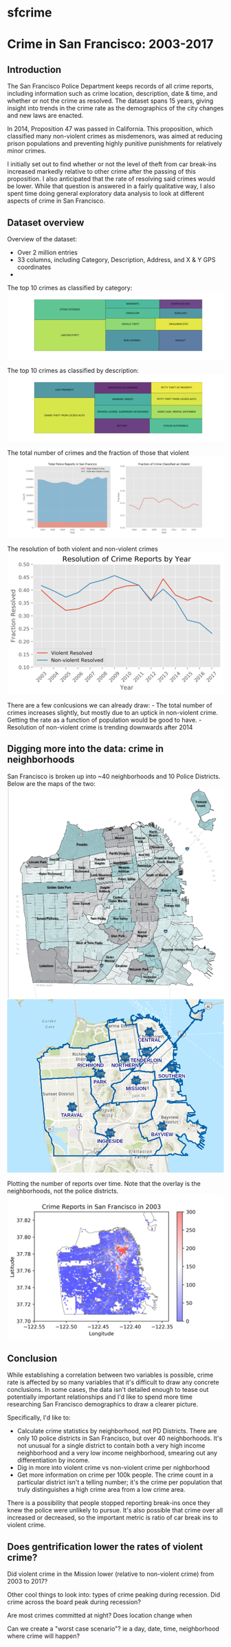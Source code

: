 # sfcrime

# Crime in San Francisco: 2003-2017

## Introduction 
The San Francisco Police Department keeps records of all crime reports, including information such as crime location, description, date & time, and whether or not the crime as resolved. The dataset spans 15 years, giving insight into trends in the crime rate as the demographics of the city changes and new laws are enacted. 

In 2014, Proposition 47 was passed in California. This proposition, which classified many non-violent crimes as misdemenors, was aimed at reducing prison populations and preventing highly punitive punishments for relatively minor crimes. 

I initially set out to find whether or not the level of theft from car break-ins increased markedly relative to other crime after the passing of this proposition. I also anticipated that the rate of resolving said crimes would be lower. While that question is answered in a fairly qualitative way, I also spent time doing general exploratory data analysis to look at different aspects of crime in San Francisco. 

## Dataset overview

Overview of the dataset:
- Over 2 million entries
- 33 columns, including Category, Description, Address, and X & Y GPS coordinates
- <some intersesting fact>
    
    
The top 10 crimes as classified by category:
    ![alttext](data/images/crimetreecat.png)
    
The top 10 crimes as classified by description:
    ![alttext](data/images/crimetreedesc.png)
    
    
The total number of crimes and the fraction of those that violent
    ![alttext](data/images/crime_in_sf.png)

The resolution of both violent and non-violent crimes 
    ![alttext](data/images/resolution.png)
    
    
There are a few conlcusions we can already draw:
    - The total number of crimes increases slightly, but mostly due to an uptick in non-violent crime. Getting the rate as a function of population would be good to have. 
    - Resolution of non-violent crime is trending downwards after 2014
    
    
## Digging more into the data: crime in neighborhoods
    
San Francisco is broken up into ~40 neighborhoods and 10 Police Districts. Below are the maps of the two:
        ![alttext](data/images/sfneighborhoods.png)
        ![alttext](data/images/pddistrict.png)
    
   
Plotting the number of reports over time. Note that the overlay is the neighborhoods, not the police districts.     
![SegmentLocal](data/images/crime-sf.gif "segment")    
    
    
    
    

## Conclusion

While establishing a correlation between two variables is possible, crime rate is affected by so many variables that it's difficult to draw any concrete conclusions. In some cases, the data isn't detailed enough to tease out potentially important relationships and I'd like to spend more time researching San Francisco demographics to draw a clearer picture. 

Specifically, I'd like to:
- Calculate crime statistics by neighborhood, not PD Districts. There are only 10 police districts in San Francisco, but over 40 neighborhoods. It's not unusual for a single district to contain both a very high income neighborhood and a very low income neighborhood, smearing out any differentiation by income.
- Dig in more into violent crime vs non-violent crime per nighborhood
- Get more information on crime per 100k people. The crime count in a particular district isn't a telling number; it's the crime per population that truly distinguishes a high crime area from a low crime area.



There is a possibility that people stopped reporting break-ins once they knew the police were unlikely to pursue. It's also possible that crime over all increased or decreased, so the important metric is ratio of car break ins to violent crime. 


## Does gentrification lower the rates of violent crime?
Did violent crime in the Mission lower (relative to non-violent crime) from 2003 to 2017?


Other cool things to look into: types of crime peaking during recession. Did crime across the board peak during recession?

Are most crimes committed at night? Does location change when 

Can we create a "worst case scenario"? ie a day, date, time, neighborhood where crime will happen?
